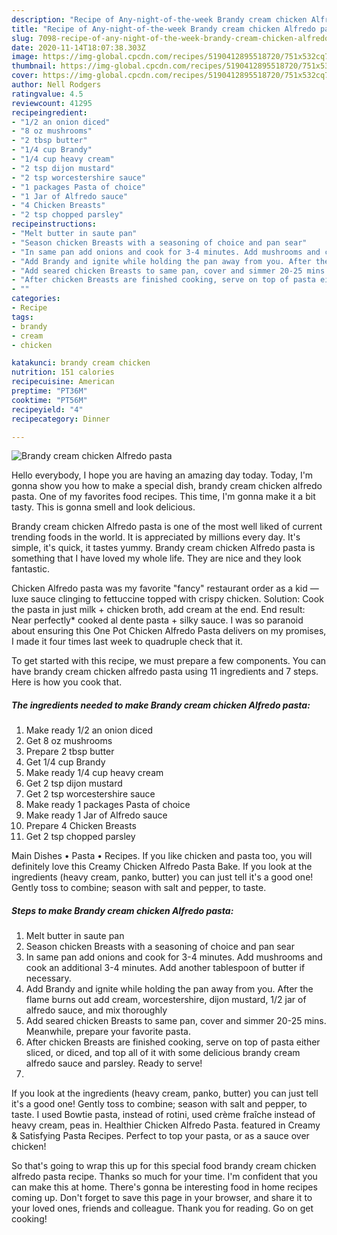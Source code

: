 ```yaml
---
description: "Recipe of Any-night-of-the-week Brandy cream chicken Alfredo pasta"
title: "Recipe of Any-night-of-the-week Brandy cream chicken Alfredo pasta"
slug: 7098-recipe-of-any-night-of-the-week-brandy-cream-chicken-alfredo-pasta
date: 2020-11-14T18:07:38.303Z
image: https://img-global.cpcdn.com/recipes/5190412895518720/751x532cq70/brandy-cream-chicken-alfredo-pasta-recipe-main-photo.jpg
thumbnail: https://img-global.cpcdn.com/recipes/5190412895518720/751x532cq70/brandy-cream-chicken-alfredo-pasta-recipe-main-photo.jpg
cover: https://img-global.cpcdn.com/recipes/5190412895518720/751x532cq70/brandy-cream-chicken-alfredo-pasta-recipe-main-photo.jpg
author: Nell Rodgers
ratingvalue: 4.5
reviewcount: 41295
recipeingredient:
- "1/2 an onion diced"
- "8 oz mushrooms"
- "2 tbsp butter"
- "1/4 cup Brandy"
- "1/4 cup heavy cream"
- "2 tsp dijon mustard"
- "2 tsp worcestershire sauce"
- "1 packages Pasta of choice"
- "1 Jar of Alfredo sauce"
- "4 Chicken Breasts"
- "2 tsp chopped parsley"
recipeinstructions:
- "Melt butter in saute pan"
- "Season chicken Breasts with a seasoning of choice and pan sear"
- "In same pan add onions and cook for 3-4 minutes. Add mushrooms and cook an additional 3-4 minutes. Add another tablespoon of butter if necessary."
- "Add Brandy and ignite while holding the pan away from you. After the flame burns out add cream, worcestershire, dijon mustard, 1/2 jar of alfredo sauce, and mix thoroughly"
- "Add seared chicken Breasts to same pan, cover and simmer 20-25 mins. Meanwhile, prepare your favorite pasta."
- "After chicken Breasts are finished cooking, serve on top of pasta either sliced, or diced, and top all of it with some delicious brandy cream alfredo sauce and parsley. Ready to serve!"
- ""
categories:
- Recipe
tags:
- brandy
- cream
- chicken

katakunci: brandy cream chicken 
nutrition: 151 calories
recipecuisine: American
preptime: "PT36M"
cooktime: "PT56M"
recipeyield: "4"
recipecategory: Dinner

---
```



![Brandy cream chicken Alfredo pasta](https://img-global.cpcdn.com/recipes/5190412895518720/751x532cq70/brandy-cream-chicken-alfredo-pasta-recipe-main-photo.jpg)

Hello everybody, I hope you are having an amazing day today. Today, I'm gonna show you how to make a special dish, brandy cream chicken alfredo pasta. One of my favorites food recipes. This time, I'm gonna make it a bit tasty. This is gonna smell and look delicious.

Brandy cream chicken Alfredo pasta is one of the most well liked of current trending foods in the world. It is appreciated by millions every day. It's simple, it's quick, it tastes yummy. Brandy cream chicken Alfredo pasta is something that I have loved my whole life. They are nice and they look fantastic.

Chicken Alfredo pasta was my favorite &#34;fancy&#34; restaurant order as a kid — luxe sauce clinging to fettuccine topped with crispy chicken. Solution: Cook the pasta in just milk + chicken broth, add cream at the end. End result: Near perfectly* cooked al dente pasta + silky sauce. I was so paranoid about ensuring this One Pot Chicken Alfredo Pasta delivers on my promises, I made it four times last week to quadruple check that it.


To get started with this recipe, we must prepare a few components. You can have brandy cream chicken alfredo pasta using 11 ingredients and 7 steps. Here is how you cook that.

<!--inarticleads1-->

##### The ingredients needed to make Brandy cream chicken Alfredo pasta:

1. Make ready 1/2 an onion diced
1. Get 8 oz mushrooms
1. Prepare 2 tbsp butter
1. Get 1/4 cup Brandy
1. Make ready 1/4 cup heavy cream
1. Get 2 tsp dijon mustard
1. Get 2 tsp worcestershire sauce
1. Make ready 1 packages Pasta of choice
1. Make ready 1 Jar of Alfredo sauce
1. Prepare 4 Chicken Breasts
1. Get 2 tsp chopped parsley


Main Dishes • Pasta • Recipes. If you like chicken and pasta too, you will definitely love this Creamy Chicken Alfredo Pasta Bake. If you look at the ingredients (heavy cream, panko, butter) you can just tell it&#39;s a good one! Gently toss to combine; season with salt and pepper, to taste. 

<!--inarticleads2-->

##### Steps to make Brandy cream chicken Alfredo pasta:

1. Melt butter in saute pan
1. Season chicken Breasts with a seasoning of choice and pan sear
1. In same pan add onions and cook for 3-4 minutes. Add mushrooms and cook an additional 3-4 minutes. Add another tablespoon of butter if necessary.
1. Add Brandy and ignite while holding the pan away from you. After the flame burns out add cream, worcestershire, dijon mustard, 1/2 jar of alfredo sauce, and mix thoroughly
1. Add seared chicken Breasts to same pan, cover and simmer 20-25 mins. Meanwhile, prepare your favorite pasta.
1. After chicken Breasts are finished cooking, serve on top of pasta either sliced, or diced, and top all of it with some delicious brandy cream alfredo sauce and parsley. Ready to serve!
1. 


If you look at the ingredients (heavy cream, panko, butter) you can just tell it&#39;s a good one! Gently toss to combine; season with salt and pepper, to taste. I used Bowtie pasta, instead of rotini, used crème fraîche instead of heavy cream, peas in. Healthier Chicken Alfredo Pasta. featured in Creamy &amp; Satisfying Pasta Recipes. Perfect to top your pasta, or as a sauce over chicken! 

So that's going to wrap this up for this special food brandy cream chicken alfredo pasta recipe. Thanks so much for your time. I'm confident that you can make this at home. There's gonna be interesting food in home recipes coming up. Don't forget to save this page in your browser, and share it to your loved ones, friends and colleague. Thank you for reading. Go on get cooking!
